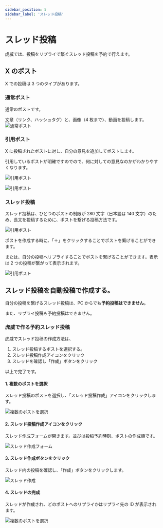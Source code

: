 ```yaml
---
sidebar_position: 5
sidebar_label: 'スレッド投稿'
---
```


# スレッド投稿

虎威では、投稿をリプライで繋ぐスレッド投稿を予約で行えます。

## X のポスト

X での投稿は 3 つのタイプがあります。

### 通常ポスト

通常のポストです。

文章（リンク、ハッシュタグ）と、画像（4 枚まで）、動画を投稿します。
![通常ポスト](./img05/th01.jpg)

### 引用ポスト

X に投稿されたポストに対し、自分の意見を追加してポストします。

引用しているポストが明確ですのでので、何に対しての意見なのかがわかりやすくなります。

![引用ポスト](./img05/th06.jpg)

![引用ポスト](./img05/th02.jpg)

### スレッド投稿

スレッド投稿は、ひとつのポストの制限が 280 文字（日本語は 140 文字）のため、長文を投稿するために、ポストを繋げる投稿方法です。

![引用ポスト](./img05/th05.jpg)

ポストを作成する時に、「＋」をクリックすることでポストを繋げることができます。

または、自分の投稿へリプライすることでポストを繋げることができます。表示は 2 つの投稿が繋がって表示されます。

![引用ポスト](./img05/th03.jpg)

## スレッド投稿を自動投稿で作成する。

自分の投稿を繋げるスレッド投稿は、PC からでも**予約投稿はできません**。

また、リプライ投稿も予約投稿はできません。

### 虎威で作る予約スレッド投稿

虎威でスレッド投稿の作成方法は、

1.  スレッド投稿するポストを選択する。
2.  スレッド投稿作成アイコンをクリック
3.  スレッドを確認し「作成」ボタンをクリック

以上で完了です。

#### 1. 複数のポストを選択

スレッド投稿のポストを選択し、「スレッド投稿作成」アイコンをクリックします。

![複数のポストを選択](./img05/th07.jpg)

#### 2. スレッド投稿作成アイコンをクリック

スレッド作成フォームが開きます。並びは投稿予約時刻、ポストの作成順です。

![スレッド作成フォーム](./img05/th08.jpg)

#### 3. スレッド作成ボタンをクリック

スレッド内の投稿を確認し、「作成」ボタンをクリックします。

![スレッド作成](./img05/th09.jpg)

#### 4. スレッドの完成

スレッドが作成され、どのポストへのリプライかはリプライ先の ID が表示されます。

![複数のポストを選択](./img05/th10.jpg)
